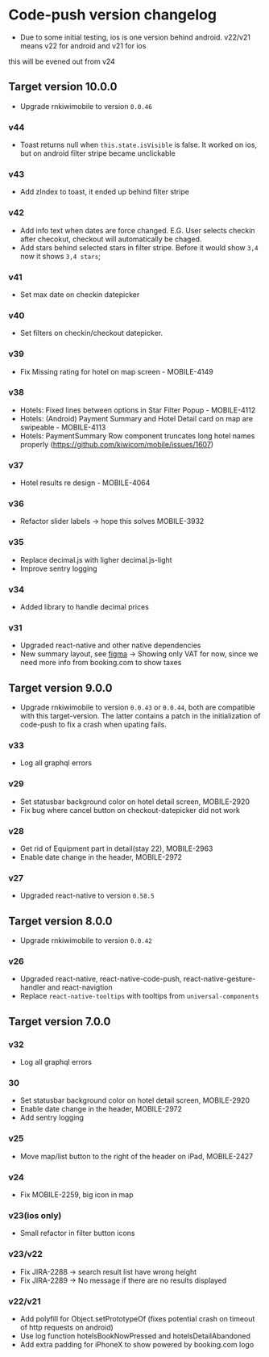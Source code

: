 # Code-push version changelog

- Due to some initial testing, ios is one version behind android.
v22/v21 means v22 for android and v21 for ios

this will be evened out from v24

## Target version 10.0.0

- Upgrade rnkiwimobile to version `0.0.46`

### v44

- Toast returns null when `this.state.isVisible` is false. It worked on ios, but on android filter stripe became unclickable

### v43

- Add zIndex to toast, it ended up behind filter stripe

### v42

- Add info text when dates are force changed. E.G. User selects checkin after checokut, checkout will automatically be chaged.
- Add stars behind selected stars in filter stripe. Before it would show `3,4` now it shows `3,4 stars`;

### v41

- Set max date on checkin datepicker

### v40 

- Set filters on checkin/checkout datepicker. 

### v39
- Fix Missing rating for hotel on map screen - MOBILE-4149

### v38

- Hotels: Fixed lines between options in Star Filter Popup - MOBILE-4112
- Hotels: (Android) Payment Summary and Hotel Detail card on map are swipeable - MOBILE-4113
- Hotels: PaymentSummary Row component truncates long hotel names properly (https://github.com/kiwicom/mobile/issues/1607)

### v37

- Hotel results re design - MOBILE-4064

### v36

- Refactor slider labels -> hope this solves MOBILE-3932

### v35
- Replace decimal.js with ligher decimal.js-light
- Improve sentry logging

### v34

- Added library to handle decimal prices

### v31

- Upgraded react-native and other native dependencies
- New summary layout, see [figma](https://www.figma.com/file/ayF92epBKcFcwdfE8IWIGMNa/Hotels-Results-%26-Detail?node-id=734%3A1) -> Showing only VAT for now, since we need more info from booking.com to show taxes 

## Target version 9.0.0

- Upgrade rnkiwimobile to version `0.0.43` or `0.0.44`, both are compatible with this target-version. The latter contains a patch in the initialization of code-push to fix a crash when upating fails. 

### v33

- Log all graphql errors

### v29

- Set statusbar background color on hotel detail screen, MOBILE-2920
- Fix bug where cancel button on checkout-datepicker did not work

### v28

- Get rid of Equipment part in detail(stay 22), MOBILE-2963
- Enable date change in the header, MOBILE-2972

### v27
- Upgraded react-native to version `0.58.5`

## Target version 8.0.0

- Upgrade rnkiwimobile to version `0.0.42`

### v26

- Upgraded react-native, react-native-code-push, react-native-gesture-handler and react-navigtion
- Replace `react-native-tooltips` with tooltips from `universal-components`

## Target version 7.0.0

### v32

- Log all graphql errors

### 30

- Set statusbar background color on hotel detail screen, MOBILE-2920
- Enable date change in the header, MOBILE-2972
- Add sentry logging

### v25

- Move map/list button to the right of the header on iPad, MOBILE-2427

### v24

- Fix MOBILE-2259, big icon in map

### v23(ios only)

- Small refactor in filter button icons 

### v23/v22

- Fix JIRA-2288 -> search result list have wrong height
- Fix JIRA-2289 -> No message if there are no results displayed

### v22/v21

- Add polyfill for Object.setPrototypeOf (fixes potential crash on timeout of http requests on android)
- Use log function hotelsBookNowPressed and hotelsDetailAbandoned
- Add extra padding for iPhoneX to show powered by booking.com logo
